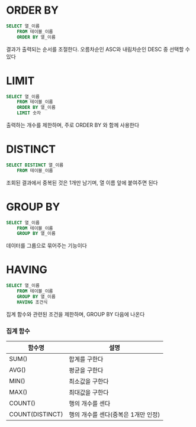 # ORDER BY
```sql
SELECT 열_이름
	FROM 테이블_이름
	ORDER BY 열_이름
```

결과가 출력되는 순서를 조절한다. 오름차순인 ASC와 내림차순인 DESC 중 선택할 수 있다

# LIMIT
```sql
SELECT 열_이름
	FROM 테이블_이름
	ORDER BY 열_이름
	LIMIT 숫자
```

출력하는 개수를 제한하며, 주로 ORDER BY 와 함께 사용한다

# DISTINCT
```sql
SELECT DISTINCT 열_이름
	FROM 테이블_이름
```

조회된 결과에서 중복된 것은 1개만 남기며, 열 이름 앞에 붙여주면 된다

# GROUP BY
```sql
SELECT 열_이름
	FROM 테이블_이름
	GROUP BY 열_이름
```

데이터를 그룹으로 묶어주는 기능이다

# HAVING
```sql
SELECT 열_이름
	FROM 테이블_이름
	GROUP BY 열_이름
	HAVING 조건식
```

집계 함수와 관련된 조건을 제한하며, GROUP BY 다음에 나온다

### 집계 함수
| 함수명 | 설명 |
| --- | --- |
| SUM() | 합계를 구한다 |
| AVG() | 평균을 구한다 |
| MIN() | 최소값을 구한다 |
| MAX() | 최대값을 구한다 |
| COUNT() | 행의 개수를 센다 |
| COUNT(DISTINCT) | 행의 개수를 센다(중복은 1개만 인정) |
